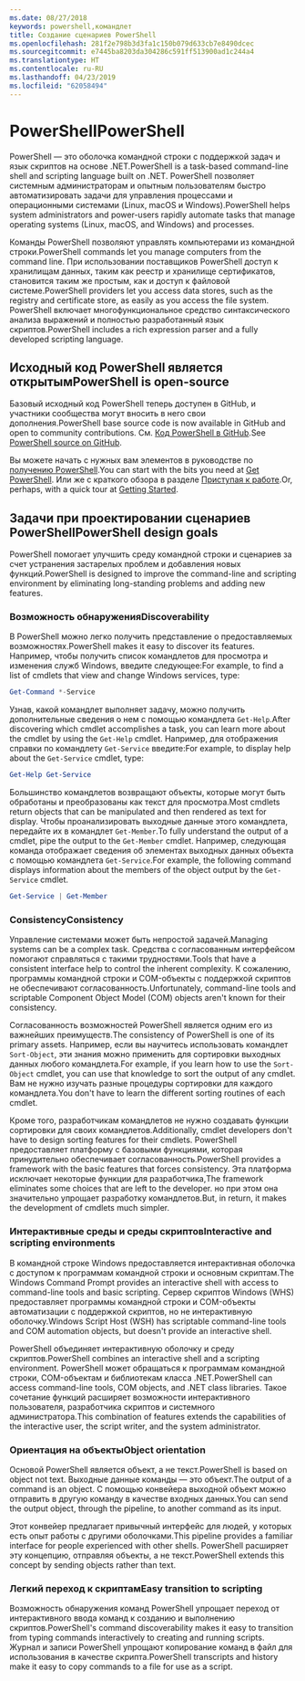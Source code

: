 ```yaml
---
ms.date: 08/27/2018
keywords: powershell,командлет
title: Создание сценариев PowerShell
ms.openlocfilehash: 281f2e798b3d3fa1c150b079d633cb7e8490dcec
ms.sourcegitcommit: e7445ba8203da304286c591ff513900ad1c244a4
ms.translationtype: HT
ms.contentlocale: ru-RU
ms.lasthandoff: 04/23/2019
ms.locfileid: "62058494"
---
```

# <a name="powershell"></a><span data-ttu-id="65817-103">PowerShell</span><span class="sxs-lookup"><span data-stu-id="65817-103">PowerShell</span></span>

<span data-ttu-id="65817-104">PowerShell — это оболочка командной строки с поддержкой задач и язык скриптов на основе .NET.</span><span class="sxs-lookup"><span data-stu-id="65817-104">PowerShell is a task-based command-line shell and scripting language built on .NET.</span></span>
<span data-ttu-id="65817-105">PowerShell позволяет системным администраторам и опытным пользователям быстро автоматизировать задачи для управления процессами и операционными системами (Linux, macOS и Windows).</span><span class="sxs-lookup"><span data-stu-id="65817-105">PowerShell helps system administrators and power-users rapidly automate tasks that manage operating systems (Linux, macOS, and Windows) and processes.</span></span>

<span data-ttu-id="65817-106">Команды PowerShell позволяют управлять компьютерами из командной строки.</span><span class="sxs-lookup"><span data-stu-id="65817-106">PowerShell commands let you manage computers from the command line.</span></span> <span data-ttu-id="65817-107">При использовании поставщиков PowerShell доступ к хранилищам данных, таким как реестр и хранилище сертификатов, становится таким же простым, как и доступ к файловой системе.</span><span class="sxs-lookup"><span data-stu-id="65817-107">PowerShell providers let you access data stores, such as the registry and certificate store, as easily as you access the file system.</span></span> <span data-ttu-id="65817-108">PowerShell включает многофункциональное средство синтаксического анализа выражений и полностью разработанный язык скриптов.</span><span class="sxs-lookup"><span data-stu-id="65817-108">PowerShell includes a rich expression parser and a fully developed scripting language.</span></span>

## <a name="powershell-is-open-source"></a><span data-ttu-id="65817-109">Исходный код PowerShell является открытым</span><span class="sxs-lookup"><span data-stu-id="65817-109">PowerShell is open-source</span></span>

<span data-ttu-id="65817-110">Базовый исходный код PowerShell теперь доступен в GitHub, и участники сообщества могут вносить в него свои дополнения.</span><span class="sxs-lookup"><span data-stu-id="65817-110">PowerShell base source code is now available in GitHub and open to community contributions.</span></span>
<span data-ttu-id="65817-111">См. [Код PowerShell в GitHub](https://github.com/powershell/powershell).</span><span class="sxs-lookup"><span data-stu-id="65817-111">See [PowerShell source on GitHub](https://github.com/powershell/powershell).</span></span>

<span data-ttu-id="65817-112">Вы можете начать с нужных вам элементов в руководстве по [получению PowerShell](https://github.com/PowerShell/PowerShell#get-powershell).</span><span class="sxs-lookup"><span data-stu-id="65817-112">You can start with the bits you need at [Get PowerShell](https://github.com/PowerShell/PowerShell#get-powershell).</span></span>
<span data-ttu-id="65817-113">Или же с краткого обзора в разделе [Приступая к работе](https://github.com/PowerShell/PowerShell/blob/master/docs/learning-powershell).</span><span class="sxs-lookup"><span data-stu-id="65817-113">Or, perhaps, with a quick tour at [Getting Started](https://github.com/PowerShell/PowerShell/blob/master/docs/learning-powershell).</span></span>

## <a name="powershell-design-goals"></a><span data-ttu-id="65817-114">Задачи при проектировании сценариев PowerShell</span><span class="sxs-lookup"><span data-stu-id="65817-114">PowerShell design goals</span></span>

<span data-ttu-id="65817-115">PowerShell помогает улучшить среду командной строки и сценариев за счет устранения застарелых проблем и добавления новых функций.</span><span class="sxs-lookup"><span data-stu-id="65817-115">PowerShell is designed to improve the command-line and scripting environment by eliminating long-standing problems and adding new features.</span></span>

### <a name="discoverability"></a><span data-ttu-id="65817-116">Возможность обнаружения</span><span class="sxs-lookup"><span data-stu-id="65817-116">Discoverability</span></span>

<span data-ttu-id="65817-117">В PowerShell можно легко получить представление о предоставляемых возможностях.</span><span class="sxs-lookup"><span data-stu-id="65817-117">PowerShell makes it easy to discover its features.</span></span> <span data-ttu-id="65817-118">Например, чтобы получить список командлетов для просмотра и изменения служб Windows, введите следующее:</span><span class="sxs-lookup"><span data-stu-id="65817-118">For example, to find a list of cmdlets that view and change Windows services, type:</span></span>

```powershell
Get-Command *-Service
```

<span data-ttu-id="65817-119">Узнав, какой командлет выполняет задачу, можно получить дополнительные сведения о нем с помощью командлета `Get-Help`.</span><span class="sxs-lookup"><span data-stu-id="65817-119">After discovering which cmdlet accomplishes a task, you can learn more about the cmdlet by using the `Get-Help` cmdlet.</span></span> <span data-ttu-id="65817-120">Например, для отображения справки по командлету `Get-Service` введите:</span><span class="sxs-lookup"><span data-stu-id="65817-120">For example, to display help about the `Get-Service` cmdlet, type:</span></span>

```powershell
Get-Help Get-Service
```

<span data-ttu-id="65817-121">Большинство командлетов возвращают объекты, которые могут быть обработаны и преобразованы как текст для просмотра.</span><span class="sxs-lookup"><span data-stu-id="65817-121">Most cmdlets return objects that can be manipulated and then rendered as text for display.</span></span> <span data-ttu-id="65817-122">Чтобы проанализировать выходные данные этого командлета, передайте их в командлет `Get-Member`.</span><span class="sxs-lookup"><span data-stu-id="65817-122">To fully understand the output of a cmdlet, pipe the output to the `Get-Member` cmdlet.</span></span> <span data-ttu-id="65817-123">Например, следующая команда отображает сведения об элементах выходных данных объекта с помощью командлета `Get-Service`.</span><span class="sxs-lookup"><span data-stu-id="65817-123">For example, the following command displays information about the members of the object output by the `Get-Service` cmdlet.</span></span>

```powershell
Get-Service | Get-Member
```

### <a name="consistency"></a><span data-ttu-id="65817-124">Consistency</span><span class="sxs-lookup"><span data-stu-id="65817-124">Consistency</span></span>

<span data-ttu-id="65817-125">Управление системами может быть непростой задачей.</span><span class="sxs-lookup"><span data-stu-id="65817-125">Managing systems can be a complex task.</span></span> <span data-ttu-id="65817-126">Средства с согласованным интерфейсом помогают справляться с такими трудностями.</span><span class="sxs-lookup"><span data-stu-id="65817-126">Tools that have a consistent interface help to control the inherent complexity.</span></span> <span data-ttu-id="65817-127">К сожалению, программы командной строки и COM-объекты с поддержкой скриптов не обеспечивают согласованность.</span><span class="sxs-lookup"><span data-stu-id="65817-127">Unfortunately, command-line tools and scriptable Component Object Model (COM) objects aren't known for their consistency.</span></span>

<span data-ttu-id="65817-128">Согласованность возможностей PowerShell является одним его из важнейших преимуществ.</span><span class="sxs-lookup"><span data-stu-id="65817-128">The consistency of PowerShell is one of its primary assets.</span></span> <span data-ttu-id="65817-129">Например, если вы научитесь использовать командлет `Sort-Object`, эти знания можно применить для сортировки выходных данных любого командлета.</span><span class="sxs-lookup"><span data-stu-id="65817-129">For example, if you learn how to use the `Sort-Object` cmdlet, you can use that knowledge to sort the output of any cmdlet.</span></span> <span data-ttu-id="65817-130">Вам не нужно изучать разные процедуры сортировки для каждого командлета.</span><span class="sxs-lookup"><span data-stu-id="65817-130">You don't have to learn the different sorting routines of each cmdlet.</span></span>

<span data-ttu-id="65817-131">Кроме того, разработчикам командлетов не нужно создавать функции сортировки для своих командлетов.</span><span class="sxs-lookup"><span data-stu-id="65817-131">Additionally, cmdlet developers don't have to design sorting features for their cmdlets.</span></span> <span data-ttu-id="65817-132">PowerShell предоставляет платформу с базовыми функциями, которая принудительно обеспечивает согласованность.</span><span class="sxs-lookup"><span data-stu-id="65817-132">PowerShell provides a framework with the basic features that forces consistency.</span></span> <span data-ttu-id="65817-133">Эта платформа исключает некоторые функции для разработчика,</span><span class="sxs-lookup"><span data-stu-id="65817-133">The framework eliminates some choices that are left to the developer.</span></span> <span data-ttu-id="65817-134">но при этом она значительно упрощает разработку командлетов.</span><span class="sxs-lookup"><span data-stu-id="65817-134">But, in return, it makes the development of cmdlets much simpler.</span></span>

### <a name="interactive-and-scripting-environments"></a><span data-ttu-id="65817-135">Интерактивные среды и среды скриптов</span><span class="sxs-lookup"><span data-stu-id="65817-135">Interactive and scripting environments</span></span>

<span data-ttu-id="65817-136">В командной строке Windows предоставляется интерактивная оболочка с доступом к программам командной строки и основным скриптам.</span><span class="sxs-lookup"><span data-stu-id="65817-136">The Windows Command Prompt provides an interactive shell with access to command-line tools and basic scripting.</span></span> <span data-ttu-id="65817-137">Сервер скриптов Windows (WHS) предоставляет программы командной строки и COM-объекты автоматизации с поддержкой скриптов, но не интерактивную оболочку.</span><span class="sxs-lookup"><span data-stu-id="65817-137">Windows Script Host (WSH) has scriptable command-line tools and COM automation objects, but doesn't provide an interactive shell.</span></span>

<span data-ttu-id="65817-138">PowerShell объединяет интерактивную оболочку и среду скриптов.</span><span class="sxs-lookup"><span data-stu-id="65817-138">PowerShell combines an interactive shell and a scripting environment.</span></span> <span data-ttu-id="65817-139">PowerShell может обращаться к программам командной строки, COM-объектам и библиотекам класса .NET.</span><span class="sxs-lookup"><span data-stu-id="65817-139">PowerShell can access command-line tools, COM objects, and .NET class libraries.</span></span> <span data-ttu-id="65817-140">Такое сочетание функций расширяет возможности интерактивного пользователя, разработчика скриптов и системного администратора.</span><span class="sxs-lookup"><span data-stu-id="65817-140">This combination of features extends the capabilities of the interactive user, the script writer, and the system administrator.</span></span>

### <a name="object-orientation"></a><span data-ttu-id="65817-141">Ориентация на объекты</span><span class="sxs-lookup"><span data-stu-id="65817-141">Object orientation</span></span>

<span data-ttu-id="65817-142">Основой PowerShell является объект, а не текст.</span><span class="sxs-lookup"><span data-stu-id="65817-142">PowerShell is based on object not text.</span></span> <span data-ttu-id="65817-143">Выходные данные команды — это объект.</span><span class="sxs-lookup"><span data-stu-id="65817-143">The output of a command is an object.</span></span> <span data-ttu-id="65817-144">С помощью конвейера выходной объект можно отправить в другую команду в качестве входных данных.</span><span class="sxs-lookup"><span data-stu-id="65817-144">You can send the output object, through the pipeline, to another command as its input.</span></span>

<span data-ttu-id="65817-145">Этот конвейер предлагает привычный интерфейс для людей, у которых есть опыт работы с другими оболочками.</span><span class="sxs-lookup"><span data-stu-id="65817-145">This pipeline provides a familiar interface for people experienced with other shells.</span></span> <span data-ttu-id="65817-146">PowerShell расширяет эту концепцию, отправляя объекты, а не текст.</span><span class="sxs-lookup"><span data-stu-id="65817-146">PowerShell extends this concept by sending objects rather than text.</span></span>

### <a name="easy-transition-to-scripting"></a><span data-ttu-id="65817-147">Легкий переход к скриптам</span><span class="sxs-lookup"><span data-stu-id="65817-147">Easy transition to scripting</span></span>

<span data-ttu-id="65817-148">Возможность обнаружения команд PowerShell упрощает переход от интерактивного ввода команд к созданию и выполнению скриптов.</span><span class="sxs-lookup"><span data-stu-id="65817-148">PowerShell's command discoverability makes it easy to transition from typing commands interactively to creating and running scripts.</span></span> <span data-ttu-id="65817-149">Журнал и записи PowerShell упрощают копирование команд в файл для использования в качестве скрипта.</span><span class="sxs-lookup"><span data-stu-id="65817-149">PowerShell transcripts and history make it easy to copy commands to a file for use as a script.</span></span>
